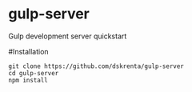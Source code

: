 # gulp-server
Gulp development server quickstart

#Installation 
```
git clone https://github.com/dskrenta/gulp-server
cd gulp-server
npm install
```

